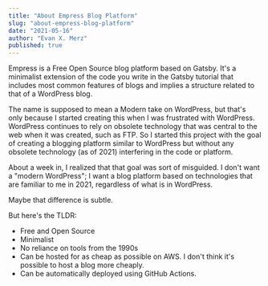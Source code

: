 ```yaml
---
title: "About Empress Blog Platform"
slug: "about-empress-blog-platform"
date: "2021-05-16"
author: "Evan X. Merz"
published: true
---
```


Empress is a Free Open Source blog platform based on Gatsby. It's a minimalist extension of the code you write in the Gatsby tutorial that includes most common features of blogs and implies a structure related to that of a WordPress blog.

The name is supposed to mean a Modern take on WordPress, but that's only because I started creating this when I was frustrated with WordPress. WordPress continues to rely on obsolete technology that was central to the web when it was created, such as FTP. So I started this project with the goal of creating a blogging platform similar to WordPress but without any obsolete technology (as of 2021) interfering in the code or platform.

About a week in, I realized that that goal was sort of misguided. I don't want a "modern WordPress"; I want a blog platform based on technologies that are familiar to me in 2021, regardless of what is in WordPress.

Maybe that difference is subtle.

But here's the TLDR:
- Free and Open Source
- Minimalist
- No reliance on tools from the 1990s
- Can be hosted for as cheap as possible on AWS. I don't think it's possible to host a blog more cheaply.
- Can be automatically deployed using GitHub Actions.